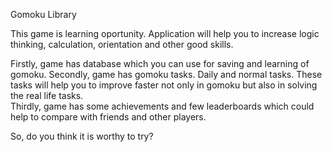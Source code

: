 Gomoku Library

This game is learning oportunity. Application will help you to increase logic thinking, calculation, orientation and other good skills.

Firstly, game has database which you can use for saving and learning of gomoku.
Secondly, game has gomoku tasks. Daily and normal tasks. These tasks will help you to improve faster not only in gomoku but also in solving the real life tasks.  
Thirdly, game has some achievements and few leaderboards which could help to compare with friends and other players.

So, do you think it is worthy to try?

